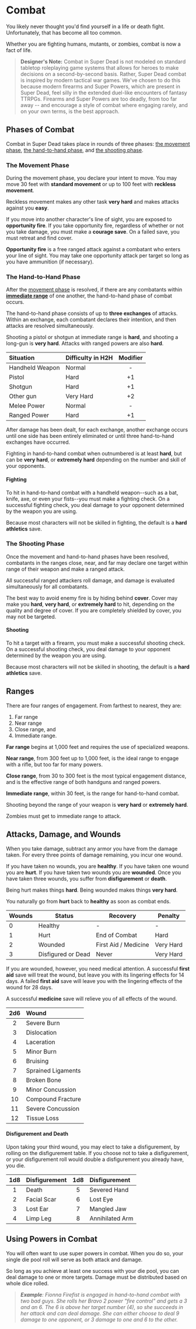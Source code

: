 # Combat
You likely never thought you'd find yourself in a life or death fight. Unfortunately, that has become all too common. 

Whether you are fighting humans, mutants, or zombies, combat is now a fact of life.

> **Designer's Note:** Combat in Super Dead is not modeled on standard tabletop roleplaying game systems that allows for heroes to make decisions on a second-by-second basis. Rather, Super Dead combat is inspired by modern tactical war games. We've chosen to do this because modern firearms and Super Powers, which are present in Super Dead, feel silly in the extended duel-like encounters of fantasy TTRPGs. Firearms and Super Powers are too deadly, from too far away -- and encourage a style of combat where engaging rarely, and on your own terms, is the best approach.

## Phases of Combat
Combat in Super Dead takes place in rounds of three phases: [the movement phase](#the-movement-phase), [the hand-to-hand phase](#the-hand-to-hand-phase), and [the shooting phase](#the-shooting-phase).

### The Movement Phase 
During the movement phase, you declare your intent to move. You may move 30 feet with **standard movement** or up to 100 feet with **reckless movement**.

Reckless movement makes any other task **very hard** and makes attacks against you **easy**.

If you move into another character's line of sight, you are exposed to **opportunity fire**. If you take opportunity fire, regardless of whether or not you take damage, you must make a **courage save**. On a failed save, you must retreat and find cover.

__Opportunity fire__ is a free ranged attack against a combatant who enters your line of sight. You may take one opportunity attack per target so long as you have ammunition (if necessary).

### The Hand-to-Hand Phase 
After the [movement phase](#the-movement-phase) is resolved, if there are any combatants within [**immediate range**](#ranges) of one another, the hand-to-hand phase of combat occurs.

The hand-to-hand phase consists of up to **three exchanges** of attacks. Within an exchange, each combatant declares their intention, and then attacks are resolved simultaneously. 

Shooting a pistol or shotgun at immediate range is **hard**, and shooting a long-gun is **very hard**. Attacks with ranged powers are also **hard**.

| Situation | Difficulty in H2H | Modifier | 
| :- | :- | :-: |
| Handheld Weapon | Normal | - |
| Pistol | Hard |  +1 
| Shotgun | Hard | +1 
| Other gun | Very Hard | +2 
| Melee Power | Normal | -
| Ranged Power | Hard | +1 

After damage has been dealt, for each exchange, another exchange occurs until one side has been entirely eliminated or until three hand-to-hand exchanges have occurred.

Fighting in hand-to-hand combat when outnumbered is at least **hard**, but can be **very hard**, or **extremely hard** depending on the number and skill of your opponents.

#### Fighting
To hit in hand-to-hand combat with a handheld weapon--such as a bat, knife, axe, or even your fists--you must make a fighting check. On a successful fighting check, you deal damage to your opponent determined by the weapon you are using.

Because most characters will not be skilled in fighting, the default is a **hard** **athletics** save.


### The Shooting Phase 
Once the movement and hand-to-hand phases have been resolved, combatants in the ranges close, near, and far may declare one target within range of their weapon and make a ranged attack. 

All successful ranged attackers roll damage, and damage is evaluated simultaneously for all combatants.

The best way to avoid enemy fire is by hiding behind **cover**. Cover may make you **hard**, **very hard**, or **extremely hard** to hit, depending on the quality and degree of cover. If you are completely shielded by cover, you may not be targeted.

#### Shooting
To hit a target with a firearm, you must make a successful shooting check. On a successful shooting check, you deal damage to your opponent determined by the weapon you are using.

Because most characters will not be skilled in shooting, the default is a **hard** **athletics** save.

## Ranges
There are four ranges of engagement. From farthest to nearest, they are: 

1. Far range
2. Near range
3. Close range, and
4. Immediate range.
 
**Far range** begins at 1,000 feet and requires the use of specialized weapons. 

**Near range**, from 300 feet up to 1,000 feet, is the ideal range to engage with a rifle, but too far for many powers. 

**Close range**, from 30 to 300 feet is the most typical engagement distance, and is the effective range of both handguns and ranged powers. 

**Immediate range**, within 30 feet, is the range for hand-to-hand combat.

Shooting beyond the range of your weapon is **very hard** or **extremely hard**.

Zombies must get to immediate range to attack.

## Attacks, Damage, and Wounds

When you take damage, subtract any armor you have from the damage taken. For every three points of damage remaining, you incur one wound.

If you have taken no wounds, you are **healthy**. If you have taken one wound you are **hurt**. If you have taken two wounds you are **wounded**. Once you have taken three wounds, you suffer from **disfigurement** or **death**.

Being hurt makes things **hard**. Being wounded makes things **very hard**.

You naturally go from **hurt** back to **healthy** as soon as combat ends. 

| Wounds | Status | Recovery | Penalty |
| - | - | - | - |
| 0 | Healthy | - | - |
| 1 | Hurt | End of Combat | Hard |
| 2 | Wounded | First Aid / Medicine | Very Hard |
| 3 | Disfigured or Dead | Never |  Very Hard |

If you are wounded, however, you need medical attention. A successful **first aid** save will treat the wound, but leave you with its lingering effects for 14 days. A failed **first aid** save will leave you with the lingering effects of the wound for 28 days. 

A successful **medicine** save will relieve you of all effects of the wound.

| 2d6 | Wound  
| :-: | :- | 
| 2 | Severe Burn |
| 3 | Dislocation |
| 4 | Laceration | 
| 5 |  Minor Burn | 
| 6 | Bruising | 
| 7 | Sprained Ligaments | 
| 8 | Broken Bone| 
| 9 | Minor Concussion | 
| 10 | Compound Fracture |
| 11 | Severe Concussion |
| 12 | Tissue Loss |

#### Disfigurement and Death

Upon taking your third wound, you may elect to take a disfigurement, by rolling on the disfigurement table. If you choose not to take a disfigurement, or your disfigurement roll would double a disfigurement you already have, you die.

| 1d8 | Disfigurement | 1d8 | Disfigurement
| :-: | :- | :-: | :- 
| 1 | Death | 5 | Severed Hand
| 2 | Facial Scar | 6| Lost Eye
| 3 | Lost Ear |7 | Mangled Jaw
| 4 | Limp Leg | 8| Annihilated Arm


## Using Powers in Combat

You will often want to use super powers in combat. When you do so, your single die pool roll will serve as both attack and damage.

So long as you achieve at least one success with your die pool, you can deal damage to one or more targets. Damage must be distributed based on whole dice rolled.

> _**Example**: Fionna Firefist is engaged in hand-to-hand combat with two bad guys. She rolls her Bravo 2 power "fire control" and gets a 3 and an 6. The 6 is above her target number (4), so she succeeds in her attack and can deal damage. She can either choose to deal 9 damage to one opponent, or 3 damage to one and 6 to the other._
